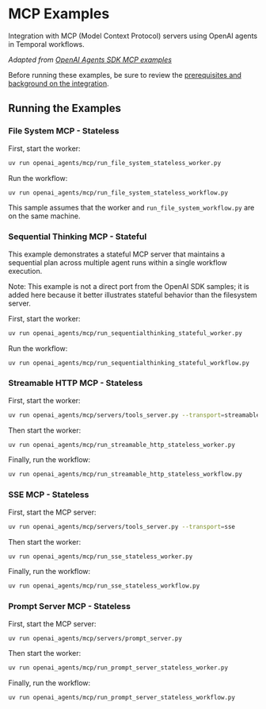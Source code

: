 # MCP Examples

Integration with MCP (Model Context Protocol) servers using OpenAI agents in Temporal workflows.

*Adapted from [OpenAI Agents SDK MCP examples](https://github.com/openai/openai-agents-python/tree/main/examples/mcp)*

Before running these examples, be sure to review the [prerequisites and background on the integration](../README.md).


## Running the Examples

### File System MCP - Stateless

First, start the worker:
```bash
uv run openai_agents/mcp/run_file_system_stateless_worker.py
```

Run the workflow:
```bash
uv run openai_agents/mcp/run_file_system_stateless_workflow.py
```

This sample assumes that the worker and `run_file_system_workflow.py` are on the same machine.

### Sequential Thinking MCP - Stateful

This example demonstrates a stateful MCP server that maintains a sequential plan across multiple agent runs within a single workflow execution.

Note: This example is not a direct port from the OpenAI SDK samples; it is added here because it better illustrates stateful behavior than the filesystem server.

First, start the worker:
```bash
uv run openai_agents/mcp/run_sequentialthinking_stateful_worker.py
```

Run the workflow:
```bash
uv run openai_agents/mcp/run_sequentialthinking_stateful_workflow.py
```

### Streamable HTTP MCP - Stateless

First, start the worker:
```bash
uv run openai_agents/mcp/servers/tools_server.py --transport=streamable-http
```

Then start the worker:
```bash
uv run openai_agents/mcp/run_streamable_http_stateless_worker.py
```

Finally, run the workflow:
```bash
uv run openai_agents/mcp/run_streamable_http_stateless_workflow.py
```

### SSE MCP - Stateless

First, start the MCP server:
```bash
uv run openai_agents/mcp/servers/tools_server.py --transport=sse
```

Then start the worker:
```bash
uv run openai_agents/mcp/run_sse_stateless_worker.py
```

Finally, run the workflow:
```bash
uv run openai_agents/mcp/run_sse_stateless_workflow.py
```

### Prompt Server MCP - Stateless

First, start the MCP server:
```bash
uv run openai_agents/mcp/servers/prompt_server.py
```

Then start the worker:
```bash
uv run openai_agents/mcp/run_prompt_server_stateless_worker.py
```

Finally, run the workflow:
```bash
uv run openai_agents/mcp/run_prompt_server_stateless_workflow.py
```
